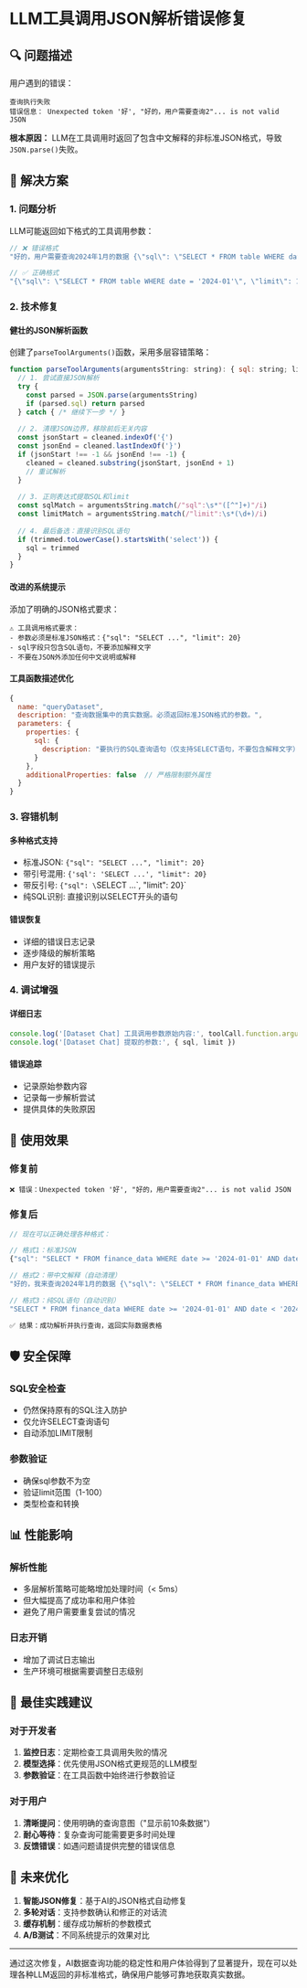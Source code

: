 # LLM工具调用JSON解析错误修复

## 🔍 问题描述

用户遇到的错误：
```
查询执行失败
错误信息： Unexpected token '好', "好的，用户需要查询2"... is not valid JSON
```

**根本原因：** LLM在工具调用时返回了包含中文解释的非标准JSON格式，导致`JSON.parse()`失败。

## 🔧 解决方案

### 1. 问题分析
LLM可能返回如下格式的工具调用参数：
```javascript
// ❌ 错误格式
"好的，用户需要查询2024年1月的数据 {\"sql\": \"SELECT * FROM table WHERE date = '2024-01'\", \"limit\": 10} 这是查询语句"

// ✅ 正确格式  
"{\"sql\": \"SELECT * FROM table WHERE date = '2024-01'\", \"limit\": 10}"
```

### 2. 技术修复

#### **健壮的JSON解析函数**
创建了`parseToolArguments()`函数，采用多层容错策略：

```javascript
function parseToolArguments(argumentsString: string): { sql: string; limit?: number } {
  // 1. 尝试直接JSON解析
  try {
    const parsed = JSON.parse(argumentsString)
    if (parsed.sql) return parsed
  } catch { /* 继续下一步 */ }
  
  // 2. 清理JSON边界，移除前后无关内容
  const jsonStart = cleaned.indexOf('{')
  const jsonEnd = cleaned.lastIndexOf('}')
  if (jsonStart !== -1 && jsonEnd !== -1) {
    cleaned = cleaned.substring(jsonStart, jsonEnd + 1)
    // 重试解析
  }
  
  // 3. 正则表达式提取SQL和limit
  const sqlMatch = argumentsString.match(/"sql":\s*"([^"]+)"/i)
  const limitMatch = argumentsString.match(/"limit":\s*(\d+)/i)
  
  // 4. 最后备选：直接识别SQL语句
  if (trimmed.toLowerCase().startsWith('select')) {
    sql = trimmed
  }
}
```

#### **改进的系统提示**
添加了明确的JSON格式要求：
```
⚠️ 工具调用格式要求：
- 参数必须是标准JSON格式：{"sql": "SELECT ...", "limit": 20}
- sql字段只包含SQL语句，不要添加解释文字
- 不要在JSON外添加任何中文说明或解释
```

#### **工具函数描述优化**
```javascript
{
  name: "queryDataset",
  description: "查询数据集中的真实数据。必须返回标准JSON格式的参数。",
  parameters: {
    properties: {
      sql: {
        description: "要执行的SQL查询语句（仅支持SELECT语句，不要包含解释文字）"
      }
    },
    additionalProperties: false  // 严格限制额外属性
  }
}
```

### 3. 容错机制

#### **多种格式支持**
- 标准JSON: `{"sql": "SELECT ...", "limit": 20}`
- 带引号混用: `{'sql': 'SELECT ...', "limit": 20}`
- 带反引号: `{"sql": \`SELECT ...\`, "limit": 20}`
- 纯SQL识别: 直接识别以SELECT开头的语句

#### **错误恢复**
- 详细的错误日志记录
- 逐步降级的解析策略
- 用户友好的错误提示

### 4. 调试增强

#### **详细日志**
```javascript
console.log('[Dataset Chat] 工具调用参数原始内容:', toolCall.function.arguments)
console.log('[Dataset Chat] 提取的参数:', { sql, limit })
```

#### **错误追踪**
- 记录原始参数内容
- 记录每一步解析尝试
- 提供具体的失败原因

## 🚀 使用效果

### 修复前
```
❌ 错误：Unexpected token '好', "好的，用户需要查询2"... is not valid JSON
```

### 修复后
```javascript
// 现在可以正确处理各种格式：

// 格式1：标准JSON
{"sql": "SELECT * FROM finance_data WHERE date >= '2024-01-01' AND date < '2024-02-01'", "limit": 10}

// 格式2：带中文解释（自动清理）
"好的，我来查询2024年1月的数据 {\"sql\": \"SELECT * FROM finance_data WHERE date >= '2024-01-01'\", \"limit\": 10}"

// 格式3：纯SQL语句（自动识别）
"SELECT * FROM finance_data WHERE date >= '2024-01-01' AND date < '2024-02-01' LIMIT 10"

✅ 结果：成功解析并执行查询，返回实际数据表格
```

## 🛡️ 安全保障

### SQL安全检查
- 仍然保持原有的SQL注入防护
- 仅允许SELECT查询语句
- 自动添加LIMIT限制

### 参数验证
- 确保sql参数不为空
- 验证limit范围（1-100）
- 类型检查和转换

## 📊 性能影响

### 解析性能
- 多层解析策略可能略增加处理时间（< 5ms）
- 但大幅提高了成功率和用户体验
- 避免了用户需要重复尝试的情况

### 日志开销
- 增加了调试日志输出
- 生产环境可根据需要调整日志级别

## 🎯 最佳实践建议

### 对于开发者
1. **监控日志**：定期检查工具调用失败的情况
2. **模型选择**：优先使用JSON格式更规范的LLM模型
3. **参数验证**：在工具函数中始终进行参数验证

### 对于用户
1. **清晰提问**：使用明确的查询意图（"显示前10条数据"）
2. **耐心等待**：复杂查询可能需要更多时间处理
3. **反馈错误**：如遇问题请提供完整的错误信息

## 🔮 未来优化

1. **智能JSON修复**：基于AI的JSON格式自动修复
2. **多轮对话**：支持参数确认和修正的对话流
3. **缓存机制**：缓存成功解析的参数模式
4. **A/B测试**：不同系统提示的效果对比

---

通过这次修复，AI数据查询功能的稳定性和用户体验得到了显著提升，现在可以处理各种LLM返回的非标准格式，确保用户能够可靠地获取真实数据。
